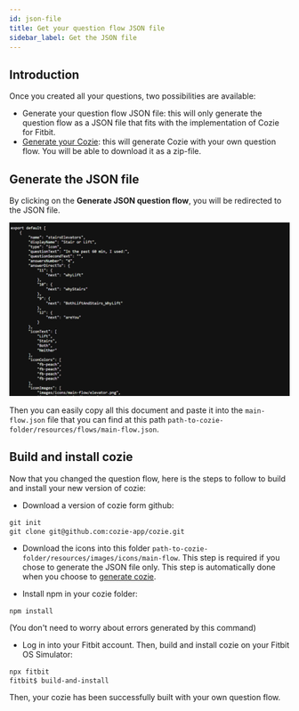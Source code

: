 ```yaml
---
id: json-file
title: Get your question flow JSON file
sidebar_label: Get the JSON file
---
```


## Introduction

Once you created all your questions, two possibilities are available:

- Generate your question flow JSON file: this will only generate the question flow as a JSON file that fits with the implementation of Cozie for Fitbit.
- [Generate your Cozie](generate-cozie.md): this will generate Cozie with your own question flow. You will be able to download it as a zip-file.

## Generate the JSON file

By clicking on the <strong>Generate JSON question flow</strong>, you will be redirected to the JSON file.

![JSON question flow](./assets/get-json-file.png)

Then you can easily copy all this document and paste it into the ```main-flow.json``` file that you can find at this path ```path-to-cozie-folder/resources/flows/main-flow.json```.

## Build and install cozie

Now that you changed the question flow, here is the steps to follow to build and install your new version of cozie:

- Download a version of cozie form github:
```
git init
git clone git@github.com:cozie-app/cozie.git
```

- Download the icons into this folder ```path-to-cozie-folder/resources/images/icons/main-flow```. This step is required if you chose to generate the JSON file only. This step is automatically done when you choose to [generate cozie](generate-cozie.md).

- Install npm in your cozie folder:
```
npm install
```
(You don't need to worry about errors generated by this command)

- Log in into your Fitbit account. Then, build and install cozie on your Fitbit OS Simulator:
```
npx fitbit
fitbit$ build-and-install
```

Then, your cozie has been successfully built with your own question flow.